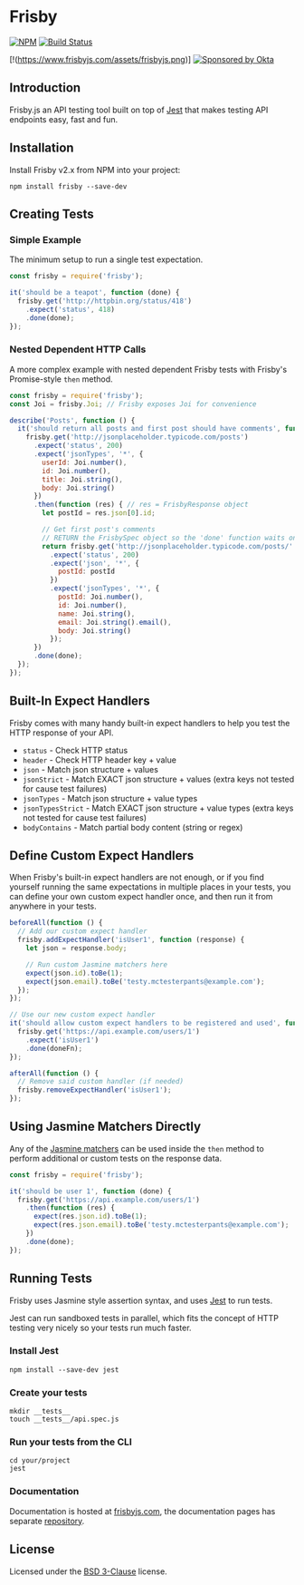 # Frisby

[![NPM](https://nodei.co/npm/frisby.png)](https://nodei.co/npm/frisby/)
[![Build
Status](https://travis-ci.org/vlucas/frisby.png?branch=master)](https://travis-ci.org/vlucas/frisby)

[!(https://www.frisbyjs.com/assets/frisbyjs.png)]
[![Sponsored by Okta](https://www.frisbyjs.com/assets/okta-sm.png)](https://developer.okta.com/signup/?utm_source=Frisby&utm_medium=logo&utm_campaign=Sponsor)

## Introduction

Frisby.js an API testing tool built on top of
[Jest](https://facebook.github.io/jest/) that makes testing API endpoints easy,
fast and fun.

## Installation

Install Frisby v2.x from NPM into your project:

    npm install frisby --save-dev

## Creating Tests

### Simple Example

The minimum setup to run a single test expectation.

```javascript
const frisby = require('frisby');

it('should be a teapot', function (done) {
  frisby.get('http://httpbin.org/status/418')
    .expect('status', 418)
    .done(done);
});
```

### Nested Dependent HTTP Calls

A more complex example with nested dependent Frisby tests with Frisby's Promise-style `then` method.

```javascript
const frisby = require('frisby');
const Joi = frisby.Joi; // Frisby exposes Joi for convenience

describe('Posts', function () {
  it('should return all posts and first post should have comments', function (done) {
    frisby.get('http://jsonplaceholder.typicode.com/posts')
      .expect('status', 200)
      .expect('jsonTypes', '*', {
        userId: Joi.number(),
        id: Joi.number(),
        title: Joi.string(),
        body: Joi.string()
      })
      .then(function (res) { // res = FrisbyResponse object
        let postId = res.json[0].id;

        // Get first post's comments
        // RETURN the FrisbySpec object so the 'done' function waits on it to finish - just like a Promise chain
        return frisby.get('http://jsonplaceholder.typicode.com/posts/' + postId + '/comments')
          .expect('status', 200)
          .expect('json', '*', {
            postId: postId
          })
          .expect('jsonTypes', '*', {
            postId: Joi.number(),
            id: Joi.number(),
            name: Joi.string(),
            email: Joi.string().email(),
            body: Joi.string()
          });
      })
      .done(done);
  });
});
```

## Built-In Expect Handlers

Frisby comes with many handy built-in expect handlers to help you test the HTTP
response of your API.

 * `status` - Check HTTP status
 * `header` - Check HTTP header key + value
 * `json` - Match json structure + values
 * `jsonStrict` - Match EXACT json structure + values (extra keys not tested for cause test failures)
 * `jsonTypes` - Match json structure + value types
 * `jsonTypesStrict` - Match EXACT json structure + value types (extra keys not tested for cause test failures)
 * `bodyContains` - Match partial body content (string or regex)

## Define Custom Expect Handlers

When Frisby's built-in expect handlers are not enough, or if you find yourself
running the same expectations in multiple places in your tests, you can define
your own custom expect handler once, and then run it from anywhere in your
tests.

```javascript
beforeAll(function () {
  // Add our custom expect handler
  frisby.addExpectHandler('isUser1', function (response) {
    let json = response.body;

    // Run custom Jasmine matchers here
    expect(json.id).toBe(1);
    expect(json.email).toBe('testy.mctesterpants@example.com');
  });
});

// Use our new custom expect handler
it('should allow custom expect handlers to be registered and used', function (doneFn) {
  frisby.get('https://api.example.com/users/1')
    .expect('isUser1')
    .done(doneFn);
});

afterAll(function () {
  // Remove said custom handler (if needed)
  frisby.removeExpectHandler('isUser1');
});
```

## Using Jasmine Matchers Directly

Any of the [Jasmine matchers](http://jasmine.github.io/2.4/introduction.html)
can be used inside the `then` method to perform additional or custom tests on
the response data.

```javascript
const frisby = require('frisby');

it('should be user 1', function (done) {
  frisby.get('https://api.example.com/users/1')
    .then(function (res) {
      expect(res.json.id).toBe(1);
      expect(res.json.email).toBe('testy.mctesterpants@example.com');
    })
    .done(done);
});
```

## Running Tests

Frisby uses Jasmine style assertion syntax, and uses
[Jest](https://facebook.github.io/jest/) to run tests.

Jest can run sandboxed tests in parallel, which fits the concept of HTTP
testing very nicely so your tests run much faster.

### Install Jest

    npm install --save-dev jest

### Create your tests

    mkdir __tests__
    touch __tests__/api.spec.js

### Run your tests from the CLI

    cd your/project
    jest

### Documentation

Documentation is hosted at [frisbyjs.com](http://frisbyjs.com/), the
documentation pages has separate
[repository](https://github.com/vlucas/frisby-site).

## License

Licensed under the [BSD 3-Clause](http://opensource.org/licenses/BSD-3-Clause)
license.
